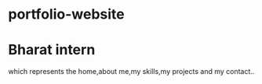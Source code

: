 # portfolio-website
# Bharat intern
which represents the home,about me,my skills,my projects and my contact..
